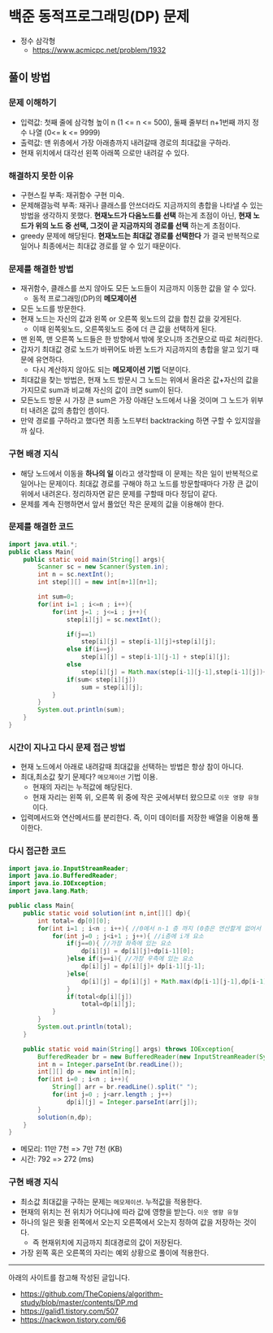 # 백준 동적프로그래밍(DP) 문제

- 정수 삼각형
  - https://www.acmicpc.net/problem/1932

## 풀이 방법

### 문제 이해하기

- 입력값: 첫째 줄에 삼각형 높이 n (1 <= n <= 500), 둘째 줄부터 n+1번째 까지 정수 나열 (0<= k <= 9999)
- 출력값: 맨 위층에서 가장 아래층까지 내려갈때 경로의 최대값을 구하라.
- 현재 위치에서 대각선 왼쪽 아래쪽 으로만 내려갈 수 있다.

### 해결하지 못한 이유

- 구현스킬 부족: 재귀함수 구현 미숙.
- 문제해결능력 부족: 재귀나 클래스를 안쓰더라도 지금까지의 총합을 나타낼 수 있는 방법을 생각하지 못했다. **현재노드가 다음노드를 선택** 하는게 초점이 아닌, **현재 노드가 위의 노드 중 선택, 그것이 곧 지금까지의 경로를 선택** 하는게 초점이다.
- greedy 문제에 해당된다. **현재노드는 최대값 경로를 선택한다** 가 결국 반복적으로 일어나 최종에서는 최대값 경로를 알 수 있기 때문이다.

### 문제를 해결한 방법

- 재귀함수, 클래스를 쓰지 않아도 모든 노드들이 지금까지 이동한 값을 알 수 있다.
  - 동적 프로그래밍(DP)의 **메모제이션**
- 모든 노드를 방문한다.
- 현재 노드는 자신의 값과 왼쪽 or 오른쪽 윗노드의 값을 합친 값을 갖게된다.
  - 이때 왼쪽윗노드, 오른쪽윗노드 중에 더 큰 값을 선택하게 된다.
- 맨 왼쪽, 맨 오른쪽 노드들은 한 방향에서 밖에 못오니까 조건문으로 따로 처리한다.
- 갑자기 최대값 경로 노드가 바뀌어도 바뀐 노드가 지금까지의 총합을 알고 있기 때문에 유연하다.
  - 다시 계산하지 않아도 되는 **메모제이션 기법** 덕분이다.
- 최대값을 찾는 방법은, 현재 노드 방문시 그 노드는 위에서 올라온 값+자신의 값을 가지므로 sum과 비교해 자신의 값이 크면 sum이 된다.
- 모든노드 방문 시 가장 큰 sum은 가장 아래단 노드에서 나올 것이며 그 노드가 위부터 내려온 값의 총합인 셈이다.
- 만약 경로를 구하라고 했다면 최종 노드부터 backtracking 하면 구할 수 있지않을까 싶다.

### 구현 배경 지식

- 해당 노드에서 이동을 **하나의 일** 이라고 생각할때 이 문제는 작은 일이 반복적으로 일어나는 문제이다. 최대값 경로를 구해야 하고 노드를 방문할때마다 가장 큰 값이 위에서 내려온다. 정리하자면 같은 문제를 구할때 마다 정답이 같다.
- 문제를 계속 진행하면서 앞서 풀었던 작은 문제의 값을 이용해야 한다.

### 문제를 해결한 코드

```java
import java.util.*;
public class Main{
    public static void main(String[] args){
        Scanner sc = new Scanner(System.in);
        int n = sc.nextInt();
        int step[][] = new int[n+1][n+1];

        int sum=0;
        for(int i=1 ; i<=n ; i++){
            for(int j=1 ; j<=i ; j++){
                step[i][j] = sc.nextInt();

                if(j==1)
                    step[i][j] = step[i-1][j]+step[i][j];
                else if(i==j)
                    step[i][j] = step[i-1][j-1] + step[i][j];
                else
                    step[i][j] = Math.max(step[i-1][j-1],step[i-1][j])+step[i][j];
                if(sum< step[i][j])
                    sum = step[i][j];
            }
        }
        System.out.println(sum);
    }
}
```

### 시간이 지나고 다시 문제 접근 방법

- 현재 노드에서 아래로 내려갈때 최대값을 선택하는 방법은 항상 참이 아니다.
- 최대,최소값 찾기 문제다? `메모제이션` 기법 이용.
  - 현재의 자리는 누적값에 해당된다.
  - 현재 자리는 왼쪽 위, 오른쪽 위 중에 작은 곳에서부터 왔으므로 `이웃 영향 유형` 이다.
- 입력메서드와 연산메서드를 분리한다. 즉, 이미 데이터를 저장한 배열을 이용해 풀이한다.

### 다시 접근한 코드

```java
import java.io.InputStreamReader;
import java.io.BufferedReader;
import java.io.IOException;
import java.lang.Math;

public class Main{
    public static void solution(int n,int[][] dp){
        int total= dp[0][0];
        for(int i=1 ; i<n ; i++){ //0에서 n-1 층 까지 (0층은 연산할게 없어서 빼준다)
            for(int j=0 ; j<i+1 ; j++){ //i층에 i개 요소
                if(j==0){ //가장 좌측에 있는 요소
                    dp[i][j] = dp[i][j]+dp[i-1][0];
                }else if(j==i){ //가장 우측에 있는 요소
                    dp[i][j] = dp[i][j]+ dp[i-1][j-1];
                }else{
                    dp[i][j] = dp[i][j] + Math.max(dp[i-1][j-1],dp[i-1][j]);
                }
                if(total<dp[i][j])
                    total=dp[i][j];
            }
        }
        System.out.println(total);
    }

    public static void main(String[] args) throws IOException{
        BufferedReader br = new BufferedReader(new InputStreamReader(System.in));
        int n = Integer.parseInt(br.readLine());
        int[][] dp = new int[n][n];
        for(int i=0 ; i<n ; i++){
            String[] arr = br.readLine().split(" ");
            for(int j=0 ; j<arr.length ; j++)
                dp[i][j] = Integer.parseInt(arr[j]);
        }
        solution(n,dp);
    }
}
```

- 메모리: 11만 7천 => 7만 7천 (KB)
- 시간: 792 => 272 (ms)

### 구현 배경 지식

- 최소값 최대값을 구하는 문제는 `메모제이션`. 누적값을 적용한다.
- 현재의 위치는 전 위치가 어디냐에 따라 값에 영향을 받는다. `이웃 영향 유형`
- 하나의 일은 윗줄 왼쪽에서 오는지 오른쪽에서 오는지 정하여 값을 저장하는 것이다.
  - 즉 현재위치에 지금까지 최대경로의 값이 저장된다.
- 가장 왼쪽 혹은 오른쪽의 자리는 예외 상황으로 풀이에 적용한다.

---

아래의 사이트를 참고해 작성된 글입니다.

- https://github.com/TheCopiens/algorithm-study/blob/master/contents/DP.md
- https://galid1.tistory.com/507
- https://nackwon.tistory.com/66
